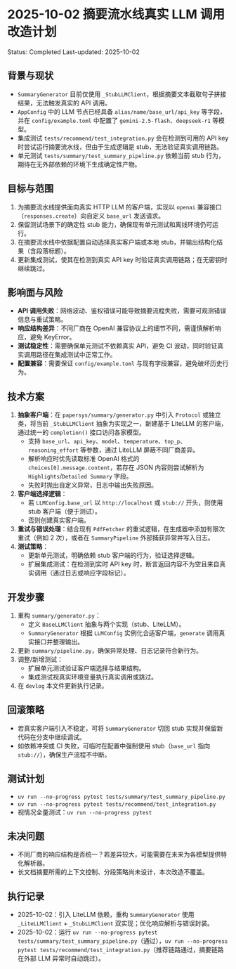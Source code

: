 # 2025-10-02 摘要流水线真实 LLM 调用改造计划
Status: Completed
Last-updated: 2025-10-02

## 背景与现状
- `SummaryGenerator` 目前仅使用 `_StubLLMClient`，根据摘要文本截取句子拼接结果，无法触发真实的 API 调用。
- `AppConfig` 中的 LLM 节点已经具备 `alias/name/base_url/api_key` 等字段，并在 `config/example.toml` 中配置了 `gemini-2.5-flash`、`deepseek-r1` 等模型。
- 集成测试 `tests/recommend/test_integration.py` 会在检测到可用的 API key 时尝试运行摘要流水线，但由于生成逻辑是 stub，无法验证真实调用链路。
- 单元测试 `tests/summary/test_summary_pipeline.py` 依赖当前 stub 行为，期待在无外部依赖的环境下生成确定性产物。

## 目标与范围
1. 为摘要流水线提供面向真实 HTTP LLM 的客户端，实现以 `openai` 兼容接口（`responses.create`）向自定义 `base_url` 发送请求。
2. 保留测试场景下的确定性 stub 能力，确保现有单元测试和离线环境仍可运行。
3. 在摘要流水线中依据配置自动选择真实客户端或本地 stub，并输出结构化结果（含段落标题）。
4. 更新集成测试，使其在检测到真实 API key 时验证真实调用链路；在无密钥时继续跳过。

## 影响面与风险
- **API 调用失败**：网络波动、鉴权错误可能导致摘要流程失败，需要可观测错误信息与重试策略。
- **响应结构差异**：不同厂商在 OpenAI 兼容协议上的细节不同，需谨慎解析响应，避免 KeyError。
- **测试稳定性**：需要确保单元测试不依赖真实 API，避免 CI 波动，同时验证真实调用路径在集成测试中正常工作。
- **配置兼容**：需要保证 `config/example.toml` 与现有字段兼容，避免破坏历史行为。

## 技术方案
1. **抽象客户端**：在 `papersys/summary/generator.py` 中引入 `Protocol` 或独立类，将当前 `_StubLLMClient` 抽象为实现之一，新建基于 LiteLLM 的客户端，通过统一的 `completion()` 接口访问各家模型。
   - 支持 `base_url`、`api_key`、`model`、`temperature`、`top_p`、`reasoning_effort` 等参数，通过 LiteLLM 屏蔽不同厂商差异。
   - 解析响应时优先读取标准 OpenAI 格式的 `choices[0].message.content`，若存在 JSON 内容则尝试解析为 `Highlights`/`Detailed Summary` 字段。
   - 失败时抛出自定义异常，日志中输出失败原因。
2. **客户端选择逻辑**：
   - 若 `LLMConfig.base_url` 以 `http://localhost` 或 `stub://` 开头，则使用 stub 客户端（便于测试）。
   - 否则创建真实客户端。
3. **重试与错误处理**：结合现有 `PdfFetcher` 的重试逻辑，在生成器中添加有限次重试（例如 2 次），或者在 `SummaryPipeline` 外部捕获异常并写入日志。
4. **测试策略**：
   - 更新单元测试，明确依赖 stub 客户端的行为，验证选择逻辑。
   - 扩展集成测试：在检测到实时 API key 时，断言返回内容不为空且来自真实调用（通过日志或响应字段标记）。

## 开发步骤
1. 重构 `summary/generator.py`：
   - 定义 `BaseLLMClient` 抽象与两个实现（stub、LiteLLM）。
   - `SummaryGenerator` 根据 `LLMConfig` 实例化合适客户端，`generate` 调用真实接口并整理输出。
2. 更新 `summary/pipeline.py`，确保异常处理、日志记录符合新行为。
3. 调整/新增测试：
   - 扩展单元测试验证客户端选择与结果结构。
   - 集成测试视真实环境变量执行真实调用或跳过。
4. 在 `devlog` 本文件更新执行记录。

## 回滚策略
- 若真实客户端引入不稳定，可将 `SummaryGenerator` 切回 stub 实现并保留新代码在分支中继续调试。
- 如依赖冲突或 CI 失败，可临时在配置中强制使用 stub（`base_url` 指向 `stub://`），确保生产流程不中断。

## 测试计划
- `uv run --no-progress pytest tests/summary/test_summary_pipeline.py`
- `uv run --no-progress pytest tests/recommend/test_integration.py`
- 视情况全量测试：`uv run --no-progress pytest`

## 未决问题
- 不同厂商的响应结构是否统一？若差异较大，可能需要在未来为各模型提供特化解析器。
- 长文档摘要所需的上下文控制、分段策略尚未设计，本次改造不覆盖。

## 执行记录
- 2025-10-02：引入 LiteLLM 依赖，重构 `SummaryGenerator` 使用 `_LiteLLMClient` + `_StubLLMClient` 双实现；优化响应解析与错误封装。
- 2025-10-02：运行 `uv run --no-progress pytest tests/summary/test_summary_pipeline.py`（通过），`uv run --no-progress pytest tests/recommend/test_integration.py`（推荐链路通过，摘要链路在外部 LLM 异常时自动跳过）。
